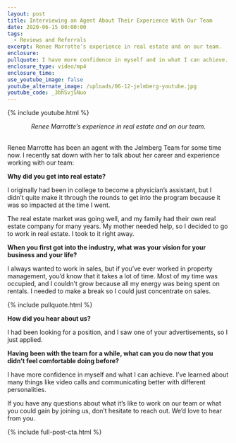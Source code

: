 ```yaml
---
layout: post
title: Interviewing an Agent About Their Experience With Our Team
date: 2020-06-15 00:00:00
tags:
  - Reviews and Referrals
excerpt: Renee Marrotte’s experience in real estate and on our team.
enclosure:
pullquote: I have more confidence in myself and in what I can achieve.
enclosure_type: video/mp4
enclosure_time:
use_youtube_image: false
youtube_alternate_image: /uploads/06-12-jelmberg-youtube.jpg
youtube_code: _3bhSvjSNuo
---
```


{% include youtube.html %}

<center><em>Renee Marrotte&rsquo;s experience in real estate and on our team.</em></center>

<br>Renee Marrotte has been an agent with the Jelmberg Team for some time now. I recently sat down with her to talk about her career and experience working with our team:

**Why did you get into real estate?**

I originally had been in college to become a physician’s assistant, but I didn’t quite make it through the rounds to get into the program because it was so impacted at the time I went.&nbsp;

The real estate market was going well, and my family had their own real estate company for many years. My mother needed help, so I decided to go to work in real estate. I took to it right away.

**When you first got into the industry, what was your vision for your business and your life?**

I always wanted to work in sales, but if you’ve ever worked in property management, you’d know that it takes a lot of time. Most of my time was occupied, and I couldn’t grow because all my energy was being spent on rentals. I needed to make a break so I could just concentrate on sales.

{% include pullquote.html %}

**How did you hear about us?**

I had been looking for a position, and I saw one of your advertisements, so I just applied.

**Having been with the team for a while, what can you do now that you didn’t feel comfortable doing before?**

I have more confidence in myself and what I can achieve. I’ve learned about many things like video calls and communicating better with different personalities.

If you have any questions about what it’s like to work on our team or what you could gain by joining us, don’t hesitate to reach out. We’d love to hear from you.

{% include full-post-cta.html %}